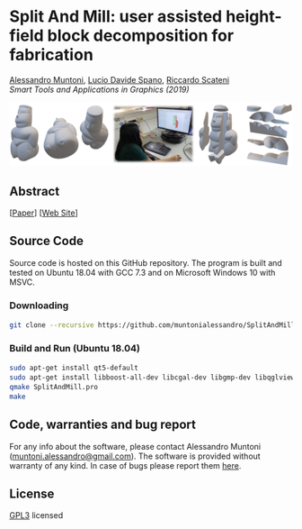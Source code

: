 # Split And Mill: user assisted height-field block decomposition for fabrication

[Alessandro Muntoni](http://vcg.isti.cnr.it/~muntoni/), [Lucio Davide Spano](http://people.unica.it/davidespano/), [Riccardo Scateni](http://people.unica.it/riccardoscateni/)<br/>
*Smart Tools and Applications in Graphics (2019)*<br/>

![alt text](misc/teaser.png)

## Abstract

\[[Paper]()\]
\[[Web Site]()\]

## Source Code
Source code is hosted on this GitHub repository. The program is built and tested on Ubuntu 18.04 with GCC 7.3 and on Microsoft Windows 10 with MSVC.

### Downloading
```bash
git clone --recursive https://github.com/muntonialessandro/SplitAndMill
```
### Build and Run (Ubuntu 18.04)
```bash
sudo apt-get install qt5-default
sudo apt-get install libboost-all-dev libcgal-dev libgmp-dev libqglviewer-dev-qt5 libeigen3-dev
qmake SplitAndMill.pro
make
```

## Code, warranties and bug report
For any info about the software, please contact Alessandro Muntoni (muntoni.alessandro@gmail.com).
The software is provided without warranty of any kind. 
In case of bugs please report them [here](https://github.com/muntonialessandro/SplitAndMill/issues).

## License
[GPL3](https://www.gnu.org/licenses/gpl-3.0.html) licensed
